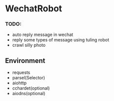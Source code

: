 # WechatRobot
### TODO:
 - auto reply message in wechat
 - reply some types of message using tuling robot
 - crawl silly photo

## Environment
 - requests
 - parsel(Selector)
 - aiohttp
 - cchardet(optional)
 - aiodns(optional)